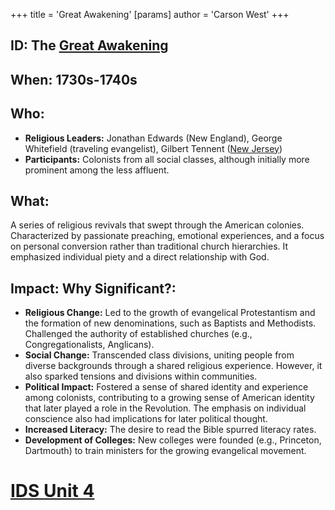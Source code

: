 +++
 title = 'Great Awakening'
[params]
	author = 'Carson West'
+++
## ID: The [Great Awakening](./../great-awakening/) 
## When: 1730s-1740s

## Who:
* **Religious Leaders:** Jonathan Edwards (New England), George Whitefield (traveling evangelist), Gilbert Tennent ([New Jersey](./../new-jersey/))
* **Participants:**  Colonists from all social classes, although initially more prominent among the less affluent.

## What:
A series of religious revivals that swept through the American colonies.  Characterized by passionate preaching, emotional experiences, and a focus on personal conversion rather than traditional church hierarchies.  It emphasized individual piety and a direct relationship with God.

## Impact: Why Significant?:
* **Religious Change:** Led to the growth of evangelical Protestantism and the formation of new denominations, such as Baptists and Methodists.  Challenged the authority of established churches (e.g., Congregationalists, Anglicans).
* **Social Change:** Transcended class divisions, uniting people from diverse backgrounds through a shared religious experience. However, it also sparked tensions and divisions within communities.
* **Political Impact:** Fostered a sense of shared identity and experience among colonists, contributing to a growing sense of American identity that later played a role in the Revolution.  The emphasis on individual conscience also had implications for later political thought.
* **Increased Literacy:** The desire to read the Bible spurred literacy rates.
* **Development of Colleges:**  New colleges were founded (e.g., Princeton, Dartmouth) to train ministers for the growing evangelical movement.

# [IDS Unit 4](./../ids-unit-4/)
